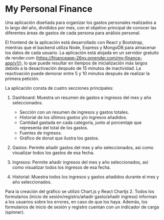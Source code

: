# My Personal Finance
Una aplicación diseñada para organizar los gastos personales realizados a lo largo del año, divididos por mes, con el objetivo principal de conocer las diferentes áreas de gastos de cada persona para análisis personal.

El frontend de la aplicación está desarrollado con React y Bootstrap, mientras que el backend utiliza Node, Express y MongoDB para almacenar los datos de cada usuario. La aplicación está alojada en un servidor gratuito de render.com (https://financeapp-26ny.onrender.com/my-finance-app/v1/), lo que puede resultar en tiempos de inicialización más largos debido a la desactivación después de 15 minutos de inactividad. La reactivación puede demorar entre 5 y 10 minutos después de realizar la primera petición.

La aplicación consta de cuatro secciones principales:

1. Dashboard: Muestra un resumen de gastos e ingresos del mes y año seleccionados.
    - Sección con un resumen de ingresos y gastos totales.
    - Historial de los últimos gastos y/o ingresos añadidos.
    - Cantidad gastada en cada categoría, junto al porcentaje que representa del total de los gastos.
    - Fuentes de ingresos.
    - Gráfico de donut que ilustra los gastos.

 2. Gastos: Permite añadir gastos del mes y año seleccionados, así como visualizar todos los gastos de esa fecha.

 3. Ingresos: Permite añadir ingresos del mes y año seleccionados, así como visualizar todos los ingresos de esa fecha.

 4. Historial: Muestra todos los ingresos y gastos añadidos durante el mes y año seleccionados.

Para la creación del gráfico se utilizó Chart.js y React Chartjs 2. Todos los formularios (inicio de sesión/registro/añadir gasto/añadir ingreso) informan a los usuarios sobre los errores, en caso de que los haya. Además, los formularios de inicio de sesión y registro cuentan con un indicador de carga (spinner).

